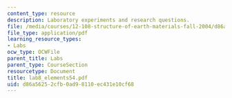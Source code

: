 ```yaml
---
content_type: resource
description: Laboratory experiments and research questions.
file: /media/courses/12-108-structure-of-earth-materials-fall-2004/d86a56252cfb0ad98110ec431e10cf68_lab8_elements54.pdf
file_type: application/pdf
learning_resource_types:
- Labs
ocw_type: OCWFile
parent_title: Labs
parent_type: CourseSection
resourcetype: Document
title: lab8_elements54.pdf
uid: d86a5625-2cfb-0ad9-8110-ec431e10cf68
---
```

